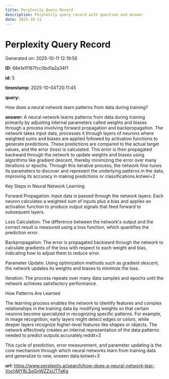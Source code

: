 ```yaml
---
title: Perplexity Query Record
description: Perplexity query record with question and answer
date: 2025-10-11
---
```


# Perplexity Query Record

Generated on: 2025-10-11 12:19:56

**ID:** 68e1e1f187fcc0bd1a2a34f1

**id:** 5

**timestamp:** 2025-10-04T20:11:45

**query:**

How does a neural network learn patterns from data during training?

**answer:** A neural network learns patterns from data during training primarily by adjusting internal parameters called weights and biases through a process involving forward propagation and backpropagation. The network takes input data, processes it through layers of neurons where weighted sums and biases are applied followed by activation functions to generate predictions. These predictions are compared to the actual target values, and the error (loss) is calculated. This error is then propagated backward through the network to update weights and biases using algorithms like gradient descent, thereby minimizing the error over many iterations or epochs. Through this iterative process, the network fine-tunes its parameters to discover and represent the underlying patterns in the data, improving its accuracy in making predictions or classifications.kotwel+2

Key Steps in Neural Network Learning

Forward Propagation: Input data is passed through the network layers. Each neuron calculates a weighted sum of inputs plus a bias and applies an activation function to produce output signals that feed forward to subsequent layers.

Loss Calculation: The difference between the network's output and the correct result is measured using a loss function, which quantifies the prediction error.

Backpropagation: The error is propagated backward through the network to calculate gradients of the loss with respect to each weight and bias, indicating how to adjust them to reduce error.

Parameter Update: Using optimization methods such as gradient descent, the network updates its weights and biases to minimize the loss.

Iteration: The process repeats over many data samples and epochs until the network achieves satisfactory performance.

How Patterns Are Learned

The learning process enables the network to identify features and complex relationships in the training data by modifying weights so that certain neurons become specialized in recognizing specific patterns. For example, in image recognition, early layers might detect edges or colors, while deeper layers recognize higher-level features like shapes or objects. The network effectively creates an internal representation of the data patterns needed to predict outputs accurately.reddit+3

This cycle of prediction, error measurement, and parameter updating is the core mechanism through which neural networks learn from training data and generalize to new, unseen data.kotwel+3

**url:** https://www.perplexity.ai/search/how-does-a-neural-network-lear-VochMY8LSqGnWZZsUTTaKg

